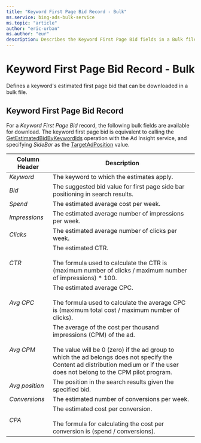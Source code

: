 ```yaml
---
title: "Keyword First Page Bid Record - Bulk"
ms.service: bing-ads-bulk-service
ms.topic: "article"
author: "eric-urban"
ms.author: "eur"
description: Describes the Keyword First Page Bid fields in a Bulk file.
---
```

# Keyword First Page Bid Record - Bulk
Defines a keyword's estimated first page bid that can be downloaded in a bulk file.

## <a name="keywordfirstpagebid"></a>Keyword First Page Bid Record
For a *Keyword First Page Bid* record, the following bulk fields are available for download. The keyword first page bid is equivalent to calling the [GetEstimatedBidByKeywordIds](../ad-insight-service/getestimatedbidbykeywordids.md) operation with the Ad Insight service, and specifying *SideBar* as the [TargetAdPosition](../ad-insight-service/targetadposition.md) value.


| Column Header  |                                                                                                                        Description                                                                                                                         |
|----------------|------------------------------------------------------------------------------------------------------------------------------------------------------------------------------------------------------------------------------------------------------------|
|   *Keyword*    |                                                                                                         The keyword to which the estimates apply.                                                                                                          |
|     *Bid*      |                                                                                       The suggested bid value for first page side bar positioning in search results.                                                                                       |
|    *Spend*     |                                                                                                            The estimated average cost per week.                                                                                                            |
| *Impressions*  |                                                                                                   The estimated average number of impressions per week.                                                                                                    |
|    *Clicks*    |                                                                                                      The estimated average number of clicks per week.                                                                                                      |
|     *CTR*      |                                                        The estimated CTR.<br /><br />The formula used to calculate the CTR is (maximum number of clicks / maximum number of impressions) &#42; 100.                                                        |
|   *Avg CPC*    |                                                          The estimated average CPC.<br /><br />The formula used to calculate the average CPC is (maximum total cost / maximum number of clicks).                                                           |
|   *Avg CPM*    | The average of the cost per thousand impressions (CPM) of the ad.<br/><br/>The value will be 0 (zero) if the ad group to which the ad belongs does not specify the Content ad distribution medium or if the user does not belong to the CPM pilot program. |
| *Avg position* |                                                                                                The position in the search results given the specified bid.                                                                                                 |
| *Conversions*  |                                                                                                       The estimated number of conversions per week.                                                                                                        |
|     *CPA*      |                                                                The estimated cost per conversion.<br /><br />The formula for calculating the cost per conversion is (spend / conversions).                                                                 |

